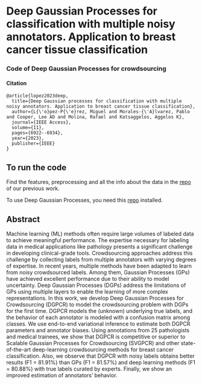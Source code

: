 # Deep Gaussian Processes for classification with multiple noisy annotators. Application to breast cancer tissue classification



### Code of Deep Gaussian Processes for crowdsourcing 
#### Citation
~~~
@article{lopez2023deep,
  title={Deep Gaussian processes for classification with multiple noisy annotators. Application to breast cancer tissue classification},
  author={L{\'o}pez-P{\'e}rez, Miguel and Morales-{\'A}lvarez, Pablo and Cooper, Lee AD and Molina, Rafael and Katsaggelos, Aggelos K},
  journal={IEEE Access},
  volume={11},
  pages={6922--6934},
  year={2023},
  publisher={IEEE}
}
~~~

## To run the code
Find the features, preprocessing and all the info about the data in the [repo](https://github.com/wizmik12/crowdsourcing-digital-pathology-GPs) of our previous work.

To use Deep Gaussian Processes, you need this [repo](https://github.com/UCL-SML/Doubly-Stochastic-DGP) installed.

## Abstract
Machine learning (ML) methods often require large volumes of labeled data to achieve
meaningful performance. The expertise necessary for labeling data in medical applications like pathology
presents a significant challenge in developing clinical-grade tools. Crowdsourcing approaches address this
challenge by collecting labels from multiple annotators with varying degrees of expertise. In recent years,
multiple methods have been adapted to learn from noisy crowdsourced labels. Among them, Gaussian
Processes (GPs) have achieved excellent performance due to their ability to model uncertainty. Deep
Gaussian Processes (DGPs) address the limitations of GPs using multiple layers to enable the learning
of more complex representations. In this work, we develop Deep Gaussian Processes for Crowdsourcing
(DGPCR) to model the crowdsourcing problem with DGPs for the first time. DGPCR models the (unknown)
underlying true labels, and the behavior of each annotator is modeled with a confusion matrix among classes.
We use end-to-end variational inference to estimate both DGPCR parameters and annotator biases. Using
annotations from 25 pathologists and medical trainees, we show that DGPCR is competitive or superior
to Scalable Gaussian Processes for Crowdsourcing (SVGPCR) and other state-of-the-art deep-learning
crowdsourcing methods for breast cancer classification. Also, we observe that DGPCR with noisy labels
obtains better results (F1 = 81.91%) than GPs (F1 = 81.57%) and deep learning methods (F1 = 80.88%)
with true labels curated by experts. Finally, we show an improved estimation of annotators’ behavior.
